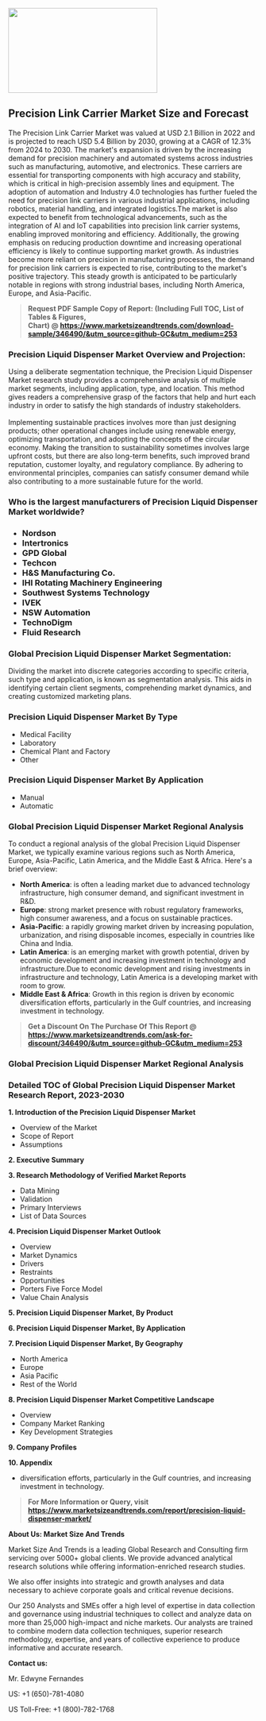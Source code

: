 <p><img class="alignnone size-medium wp-image-20088" src="https://ffe5etoiles.com/wp-content/uploads/2024/12/MST1-300x171.png" alt="" width="300" height="171" /></p><h2>Precision Link Carrier Market Size and Forecast</h2><p>The Precision Link Carrier Market was valued at USD 2.1 Billion in 2022 and is projected to reach USD 5.4 Billion by 2030, growing at a CAGR of 12.3% from 2024 to 2030. The market's expansion is driven by the increasing demand for precision machinery and automated systems across industries such as manufacturing, automotive, and electronics. These carriers are essential for transporting components with high accuracy and stability, which is critical in high-precision assembly lines and equipment. The adoption of automation and Industry 4.0 technologies has further fueled the need for precision link carriers in various industrial applications, including robotics, material handling, and integrated logistics.The market is also expected to benefit from technological advancements, such as the integration of AI and IoT capabilities into precision link carrier systems, enabling improved monitoring and efficiency. Additionally, the growing emphasis on reducing production downtime and increasing operational efficiency is likely to continue supporting market growth. As industries become more reliant on precision in manufacturing processes, the demand for precision link carriers is expected to rise, contributing to the market's positive trajectory. This steady growth is anticipated to be particularly notable in regions with strong industrial bases, including North America, Europe, and Asia-Pacific.</p></p><blockquote id="" class=""><strong>Request PDF Sample Copy of Report: (Including Full TOC, List of Tables &amp; Figures, Chart)&nbsp;@&nbsp;<strong><a href="https://www.marketsizeandtrends.com/download-sample/346490/&utm_source=github-GC&utm_medium=253" target="_blank">https://www.marketsizeandtrends.com/download-sample/346490/&utm_source=github-GC&utm_medium=253</a></strong></strong></blockquote><h3 id="" class="">Precision Liquid Dispenser Market&nbsp;Overview and Projection:</h3><p id="" class="">Using a deliberate segmentation technique, the Precision Liquid Dispenser Market research study provides a comprehensive analysis of multiple market segments, including application, type, and location. This method gives readers a comprehensive grasp of the factors that help and hurt each industry in order to satisfy the high standards of industry stakeholders. <br /> <br />Implementing sustainable practices involves more than just designing products; other operational changes include using renewable energy, optimizing transportation, and adopting the concepts of the circular economy. Making the transition to sustainability sometimes involves large upfront costs, but there are also long-term benefits, such improved brand reputation, customer loyalty, and regulatory compliance. By adhering to environmental principles, companies can satisfy consumer demand while also contributing to a more sustainable future for the world.</p><h3 id="" class="">Who is the largest manufacturers of&nbsp;Precision Liquid Dispenser Market worldwide?</h3><h3 class=""><p><ul><li>Nordson </li><li> Intertronics </li><li> GPD Global </li><li> Techcon </li><li> H&S Manufacturing Co. </li><li> IHI Rotating Machinery Engineering </li><li> Southwest Systems Technology </li><li> IVEK </li><li> NSW Automation </li><li> TechnoDigm </li><li> Fluid Research</li></ul></p></h3><h3 id="" class="">Global&nbsp;Precision Liquid Dispenser Market Segmentation:</h3><p id="" class="">Dividing the market into discrete categories according to specific criteria, such type and application, is known as segmentation analysis. This aids in identifying certain client segments, comprehending market dynamics, and creating customized marketing plans.</p><h3 id="" class="">Precision Liquid Dispenser Market&nbsp;By Type</h3><p><p><ul><li>Medical Facility</li><li> Laboratory</li><li> Chemical Plant and Factory</li><li> Other</p></li></ul></p></p><h3 id="" class="">Precision Liquid Dispenser Market&nbsp;By Application</h3><p class=""><p><ul><li>Manual</li><li> Automatic</li></ul></p></p><h3 id="" class="">Global Precision Liquid Dispenser Market Regional Analysis</h3><p id="" class="">To conduct a regional analysis of the global Precision Liquid Dispenser Market, we typically examine various regions such as North America, Europe, Asia-Pacific, Latin America, and the Middle East &amp; Africa. Here's a brief overview:</p><ul><li><strong>North America</strong>: is often a leading market due to advanced technology infrastructure, high consumer demand, and significant investment in R&amp;D.</li><li><strong>Europe</strong>: strong market presence with robust regulatory frameworks, high consumer awareness, and a focus on sustainable practices.</li><li><strong>Asia-Pacific</strong>: a rapidly growing market driven by increasing population, urbanization, and rising disposable incomes, especially in countries like China and India.</li><li><strong>Latin America</strong>: is an emerging market with growth potential, driven by economic development and increasing investment in technology and infrastructure.Due to economic development and rising investments in infrastructure and technology, Latin America is a developing market with room to grow.</li><li><strong>Middle East &amp; Africa</strong>: Growth in this region is driven by economic diversification efforts, particularly in the Gulf countries, and increasing investment in technology.</li></ul><blockquote id="" class=""><strong>Get a Discount On The Purchase Of This Report @ <strong><a href="https://www.marketsizeandtrends.com/ask-for-discount/346490/&utm_source=github-GC&utm_medium=253" target="_blank">https://www.marketsizeandtrends.com/ask-for-discount/346490/&utm_source=github-GC&utm_medium=253</a></strong></strong></blockquote><h3 id="" class="">Global Precision Liquid Dispenser Market Regional Analysis</h3><h3 id="" class="">Detailed TOC of Global Precision Liquid Dispenser Market Research Report, 2023-2030</h3><p id="" class=""><strong>1. Introduction of the Precision Liquid Dispenser Market</strong></p><ul><li>Overview of the Market</li><li>Scope of Report</li><li>Assumptions</li></ul><p id="" class=""><strong>2. Executive Summary</strong></p><p id="" class=""><strong>3. Research Methodology of Verified Market Reports</strong></p><ul><li>Data Mining</li><li>Validation</li><li>Primary Interviews</li><li>List of Data Sources</li></ul><p id="" class=""><strong>4. Precision Liquid Dispenser Market Outlook</strong></p><ul><li>Overview</li><li>Market Dynamics</li><li>Drivers</li><li>Restraints</li><li>Opportunities</li><li>Porters Five Force Model</li><li>Value Chain Analysis</li></ul><p id="" class=""><strong>5. Precision Liquid Dispenser Market, By Product</strong></p><p id="" class=""><strong>6. Precision Liquid Dispenser Market, By Application</strong></p><p id="" class=""><strong>7. Precision Liquid Dispenser Market, By Geography</strong></p><ul><li>North America</li><li>Europe</li><li>Asia Pacific</li><li>Rest of the World</li></ul><p id="" class=""><strong>8. Precision Liquid Dispenser Market Competitive Landscape</strong></p><ul><li>Overview</li><li>Company Market Ranking</li><li>Key Development Strategies</li></ul><p id="" class=""><strong>9. Company Profiles</strong></p><p id="" class=""><strong>10. Appendix</strong></p><ul><li>diversification efforts, particularly in the Gulf countries, and increasing investment in technology.</li></ul><blockquote id="" class=""><strong>For More Information or Query, visit <strong><strong><a href="https://www.marketsizeandtrends.com/report/precision-liquid-dispenser-market/" target="_blank">https://www.marketsizeandtrends.com/report/precision-liquid-dispenser-market/</a></strong></strong></strong></blockquote><p id="" class=""><strong>About Us: Market Size And Trends</strong></p><p id="" class="">Market Size And Trends is a leading Global Research and Consulting firm servicing over 5000+ global clients. We provide advanced analytical research solutions while offering information-enriched research studies.</p><p id="" class="">We also offer insights into strategic and growth analyses and data necessary to achieve corporate goals and critical revenue decisions.</p><p id="" class="">Our 250 Analysts and SMEs offer a high level of expertise in data collection and governance using industrial techniques to collect and analyze data on more than 25,000 high-impact and niche markets. Our analysts are trained to combine modern data collection techniques, superior research methodology, expertise, and years of collective experience to produce informative and accurate research.</p><p id="" class=""><strong>Contact us:</strong></p><p id="" class="">Mr. Edwyne Fernandes</p><p id="" class="">US: +1 (650)-781-4080</p><p id="" class="">US Toll-Free: +1 (800)-782-1768</p>
